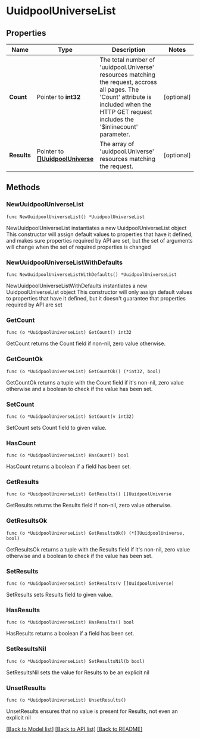 # UuidpoolUniverseList

## Properties

Name | Type | Description | Notes
------------ | ------------- | ------------- | -------------
**Count** | Pointer to **int32** | The total number of &#39;uuidpool.Universe&#39; resources matching the request, accross all pages. The &#39;Count&#39; attribute is included when the HTTP GET request includes the &#39;$inlinecount&#39; parameter. | [optional] 
**Results** | Pointer to [**[]UuidpoolUniverse**](UuidpoolUniverse.md) | The array of &#39;uuidpool.Universe&#39; resources matching the request. | [optional] 

## Methods

### NewUuidpoolUniverseList

`func NewUuidpoolUniverseList() *UuidpoolUniverseList`

NewUuidpoolUniverseList instantiates a new UuidpoolUniverseList object
This constructor will assign default values to properties that have it defined,
and makes sure properties required by API are set, but the set of arguments
will change when the set of required properties is changed

### NewUuidpoolUniverseListWithDefaults

`func NewUuidpoolUniverseListWithDefaults() *UuidpoolUniverseList`

NewUuidpoolUniverseListWithDefaults instantiates a new UuidpoolUniverseList object
This constructor will only assign default values to properties that have it defined,
but it doesn't guarantee that properties required by API are set

### GetCount

`func (o *UuidpoolUniverseList) GetCount() int32`

GetCount returns the Count field if non-nil, zero value otherwise.

### GetCountOk

`func (o *UuidpoolUniverseList) GetCountOk() (*int32, bool)`

GetCountOk returns a tuple with the Count field if it's non-nil, zero value otherwise
and a boolean to check if the value has been set.

### SetCount

`func (o *UuidpoolUniverseList) SetCount(v int32)`

SetCount sets Count field to given value.

### HasCount

`func (o *UuidpoolUniverseList) HasCount() bool`

HasCount returns a boolean if a field has been set.

### GetResults

`func (o *UuidpoolUniverseList) GetResults() []UuidpoolUniverse`

GetResults returns the Results field if non-nil, zero value otherwise.

### GetResultsOk

`func (o *UuidpoolUniverseList) GetResultsOk() (*[]UuidpoolUniverse, bool)`

GetResultsOk returns a tuple with the Results field if it's non-nil, zero value otherwise
and a boolean to check if the value has been set.

### SetResults

`func (o *UuidpoolUniverseList) SetResults(v []UuidpoolUniverse)`

SetResults sets Results field to given value.

### HasResults

`func (o *UuidpoolUniverseList) HasResults() bool`

HasResults returns a boolean if a field has been set.

### SetResultsNil

`func (o *UuidpoolUniverseList) SetResultsNil(b bool)`

 SetResultsNil sets the value for Results to be an explicit nil

### UnsetResults
`func (o *UuidpoolUniverseList) UnsetResults()`

UnsetResults ensures that no value is present for Results, not even an explicit nil

[[Back to Model list]](../README.md#documentation-for-models) [[Back to API list]](../README.md#documentation-for-api-endpoints) [[Back to README]](../README.md)


